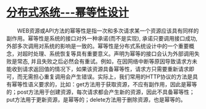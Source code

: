 # [分布式系统---幂等性设计](https://www.cnblogs.com/wxgblogs/p/6639272.html)

　　WEB资源或API方法的幂等性是指一次和多次请求某一个资源应该具有同样的副作用。幂等性是系统的接口对外一种承诺\(而不是实现\), 承诺只要调用接口成功, 外部多次调用对系统的影响是一致的。幂等性是分布式系统设计中的一个重要概念，对超时处理、系统恢复等具有重要意义。声明为幂等的接口会认为外部调用失败是常态, 并且失败之后必然会有重试。例如，在因网络中断等原因导致请求方未能收到请求返回值的情况下，如果该资源具备幂等性，请求方只需要重新请求即可，而无需担心重复调用会产生错误。实际上，我们常用的HTTP协议的方法是具有幂等性语义要求的，比如：get方法用于获取资源，不应有副作用，因此是幂等的；post方法用于创建资源，每次请求都会产生新的资源，因此不具备幂等性；put方法用于更新资源，是幂等的；delete方法用于删除资源，也是幂等的。

